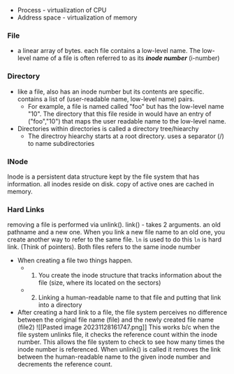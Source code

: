 - Process - virtualization of CPU
- Address space - virtualization of memory 

### File
- a linear array of bytes. each file contains a low-level name. The low-level name of a file is often referred to as its ***inode number*** (i-number) 
### Directory
- like a file, also has an inode number but its contents are specific. contains a list of (user-readable name, low-level name) pairs.
	- For example, a file is named called "foo" but has the low-level name "10". The directory that this file reside in would have an entry of ("foo","10") that maps the user readable name to the low-level name. 
- Directories within directories is called a directory tree/hiearchy
	- The directroy hiearchy starts at a root directory. uses a separator (/) to name subdirectories

### INode
Inode is a persistent data structure kept by the file system that has information. all inodes reside on disk. copy of active ones are cached in memory. 


### Hard Links
removing a file is performed via unlink().
link() - takes 2 arguments. an old pathname and a new one. When you link a new file name to an old one, you create another way to refer to the same file. `ln` is used to do this `ln` is hard link.  (Think of pointers). Both files refers to the same inode number 
- When creating a file two things happen. 
	- 1. You create the inode structure that tracks information about the file (size, where its located on the sectors)
	- 2. Linking a human-readable name to that file and putting that link into a directory 
- After creating a hard link to a file, the file system perceives no difference between the original file name (file) and the newly created file name (file2)
![[Pasted image 20231128161747.png]]
This works b/c when the file system unlinks file, it checks the reference count within the inode number. This allows the file system to check to see how many times the inode number is referenced. When unlink() is called it removes the link between the human-readable name to the given inode number and decrements the reference count. 